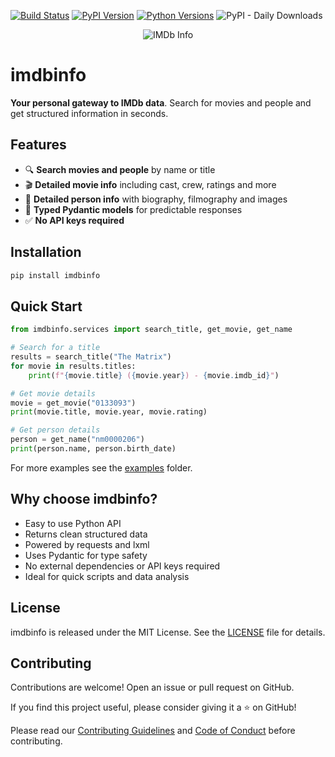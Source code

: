 [![Build Status](https://github.com/tveronesi/imdbinfo/actions/workflows/pypi-publish.yml/badge.svg)](https://github.com/tveronesi/imdbinfo/actions/workflows/pypi-publish.yml)
[![PyPI Version](https://img.shields.io/pypi/v/imdbinfo?style=flat-square)](https://pypi.org/project/imdbinfo/)
[![Python Versions](https://img.shields.io/pypi/pyversions/imdbinfo?style=flat-square)](https://pypi.org/project/imdbinfo/)
![PyPI - Daily Downloads](https://img.shields.io/pypi/dm/your-package-name?label=PyPI%20downloads&logo=pypi)

<p align="center">
  <img src="https://img.shields.io/badge/IMDb-INFO-yellow?style=for-the-badge&logo=imdb&logoColor=black" alt="IMDb Info"/>
</p>

# imdbinfo

**Your personal gateway to IMDb data**. Search for movies and people and get structured information in seconds.

## Features

- 🔍 **Search movies and people** by name or title
- 🎬 **Detailed movie info** including cast, crew, ratings and more
- 👥 **Detailed person info** with biography, filmography and images
- 📝 **Typed Pydantic models** for predictable responses
- ✅ **No API keys required**

## Installation

```bash
pip install imdbinfo
```

## Quick Start

```python
from imdbinfo.services import search_title, get_movie, get_name

# Search for a title
results = search_title("The Matrix")
for movie in results.titles:
    print(f"{movie.title} ({movie.year}) - {movie.imdb_id}")

# Get movie details
movie = get_movie("0133093")
print(movie.title, movie.year, movie.rating)

# Get person details
person = get_name("nm0000206")
print(person.name, person.birth_date)
```

For more examples see the [examples](examples/) folder.

## Why choose imdbinfo?

- Easy to use Python API
- Returns clean structured data
- Powered by requests and lxml
- Uses Pydantic for type safety
- No external dependencies or API keys required
- Ideal for quick scripts and data analysis

## License

imdbinfo is released under the MIT License.
See the [LICENSE](LICENSE) file for details.

## Contributing

Contributions are welcome! Open an issue or pull request on GitHub.

If you find this project useful, please consider giving it a ⭐ on GitHub!

Please read our [Contributing Guidelines](CONTRIBUTING.md) and [Code of Conduct](CODE_OF_CONDUCT.md) before contributing.